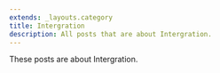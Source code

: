 ```yaml
---
extends: _layouts.category
title: Intergration
description: All posts that are about Intergration.
---
```


These posts are about Intergration.

